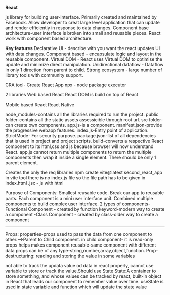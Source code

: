 **React**

js library for building user-interface.
Primarily created and maintained by Facebook.
Allow developer to creat large level application that can update and render efficiently in response to data changes.
Component base architecture-user interface is broken into small and reusable pieces.
React work with component based architecture.

**Key features**
Declarative UI - describe with you want the react updates UI with data changes.
Component based - encapsulate logic and layout in the reusable component.
Virtual DOM - React uses Virtual DOM to optimise the update and minimize direct manipulation.
Unidirectional dataflow - Dataflow in only 1 direction from parent to child.
Strong ecosystem - large number of library tools with community support.

CRA tool- Create React App
npx - node package executor

2 libraries
Web based 
React
React DOM is build on top of React

Mobile based
React
React Native

node_modules-contains all the libraries required to run the project.
public folder-contains all the static assets assessicible through root url.
src folder-can create own components.
app.js-is a component.
manifest.json-provide the progressive webapp features.
index.js-Entry point of application.
StrictMode- For security purpose.
package.json-list of all dependencies that is used in project and project scripts.
build-converts a respective React component to its html,css and js because browser will now understand React.
app.js cannot return multiple components to return the multiple components then wrap it inside a single element. There should be only 1 parent element.

Creates the only the req libraries 
npm create vite@latest second_react_app
in vite tool there is no index.js file so the file path has to be given in index.html
.jsx - js with html

Purpose of Components: Smallest reusable code.
                       Break our app to reusable parts.
                       Each component is a mini user interface unit.
                       Combined multiple components to build complex user interface.
                       2 types of components-Functional Component - created by function keyword-modern way to create a component
                                            -Class Component - created by class-older way to create a component

************************************************************************************************************************************************

Props:
properties-props used to pass the data from one component to other.-->Parent to Child component.
in child component- it is read-only
props helps makes component reusable-same component with different data
props can be of any type-string,number,array,object,function.
Prop-destructuring:
reading and storing the value in some variables


not able to track the updata value od data in react properly, cannot use variable to store or track the value.Should use State
State:A container to store something, and whose values can be tracked by react, built-in object in React that leads our component to remember value over time.
useState is used in state
variable and function which will update the state value
